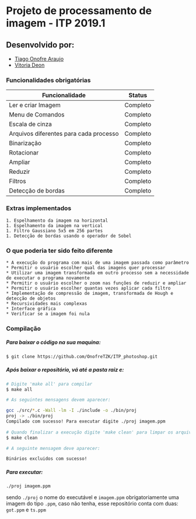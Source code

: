 # Projeto de processamento de imagem - ITP 2019.1

## Desenvolvido por:

* [Tiago Onofre Araujo](https://github.com/OnofreTZK)
* [Vitoria Deon](https://github.com/vickydeon)

### Funcionalidades obrigatórias
   Funcionalidade | Status
   ------------ | -------------
   Ler e criar Imagem | Completo
   Menu de Comandos | Completo
   Escala de cinza | Completo
   Arquivos diferentes para cada processo | Completo
   Binarização | Completo
   Rotacionar  | Completo 
   Ampliar | Completo
   Reduzir | Completo
   Filtros | Completo
   Detecção de bordas | Completo


### Extras implementados

    1. Espelhamento da imagem na horizontal
    1. Espelhamento da imagem na vertical
    1. Filtro Gaussiano 5x5 em 256 partes
    1. Detecção de bordas usando o operador de Sobel

### O que poderia ter sido feito diferente

    * A execução do programa com mais de uma imagem passada como parâmetro
    * Permitir o usuário escolher qual das imagens quer processar
    * Utilizar uma imagem transformada em outro processo sem a necessidade de executar o programa novamente
    * Permitir o usuário escolher o zoom nas funções de reduzir e ampliar
    * Permitir o usuário escolher quantas vezes aplicar cada filtro
    * Implementação de compressão de imagem, transformada de Hough e detecção de objetos
    * Recursividades mais complexas
    * Interface gráfica
    * Verificar se a imagem foi nula

### Compilação
##### Para baixar o código na sua maquina:
```bash
$ git clone https://github.com/OnofreTZK/ITP_photoshop.git
```   
##### Após baixar o repositório, vá até a pasta raiz e:
```bash
# Digite 'make all' para compilar
$ make all

# As seguintes mensagens devem aparecer:

gcc ./src/*.c -Wall -lm -I ./include -o ./bin/proj
proj -> ./bin/proj
Compilado com sucesso! Para executar digite ./proj imagem.ppm
      
# Quando finalizar a execução digite 'make clean' para limpar os arquivo binários
$ make clean

# A seguinte mensagem deve aparecer:

Binários excluidos com sucesso!
```
##### Para executar:
```bash
./proj imagem.ppm
```
sendo `./proj` o nome do executável e `imagem.ppm` obrigatoriamente uma imagem do tipo `.ppm`, caso não tenha, esse repositório conta com duas: `got.ppm` e `ts.ppm`


      
      
